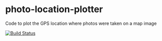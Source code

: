 # photo-location-plotter
Code to plot the GPS location where photos were taken on a map image

[![Build Status](https://travis-ci.com/Wesley-Fisher/photo-location-plotter.svg?branch=main)](https://travis-ci.com/Wesley-Fisher/photo-location-plotter)
